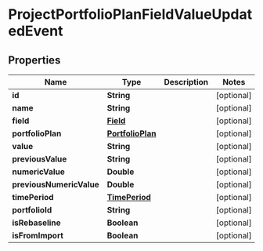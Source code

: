 
# ProjectPortfolioPlanFieldValueUpdatedEvent

## Properties
Name | Type | Description | Notes
------------ | ------------- | ------------- | -------------
**id** | **String** |  |  [optional]
**name** | **String** |  |  [optional]
**field** | [**Field**](Field.md) |  |  [optional]
**portfolioPlan** | [**PortfolioPlan**](PortfolioPlan.md) |  |  [optional]
**value** | **String** |  |  [optional]
**previousValue** | **String** |  |  [optional]
**numericValue** | **Double** |  |  [optional]
**previousNumericValue** | **Double** |  |  [optional]
**timePeriod** | [**TimePeriod**](TimePeriod.md) |  |  [optional]
**portfolioId** | **String** |  |  [optional]
**isRebaseline** | **Boolean** |  |  [optional]
**isFromImport** | **Boolean** |  |  [optional]



